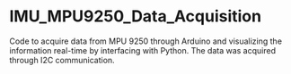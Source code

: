 # IMU_MPU9250_Data_Acquisition

Code to acquire data from MPU 9250 through Arduino and visualizing the information real-time by interfacing with Python. The data was acquired through I2C communication. 